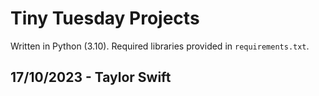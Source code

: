 
# Tiny Tuesday Projects

Written in Python (3.10). Required libraries provided in `requirements.txt`.

## 17/10/2023 - Taylor Swift